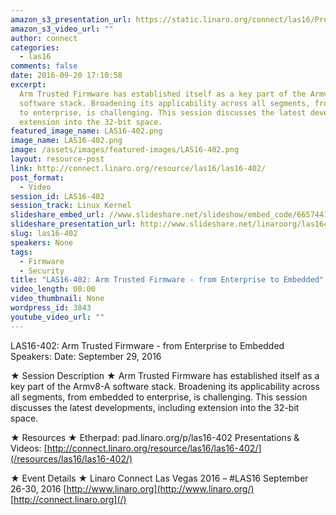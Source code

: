 ```yaml
---
amazon_s3_presentation_url: https://static.linaro.org/connect/las16/Presentations/Thursday/LAS16-402%20-%20ARM-TF%20From%20Embedded%20To%20Enterprise%20v1.0%20%281%29.pdf
amazon_s3_video_url: ""
author: connect
categories:
  - las16
comments: false
date: 2016-09-20 17:10:58
excerpt:
  Arm Trusted Firmware has established itself as a key part of the Armv8-A
  software stack. Broadening its applicability across all segments, from embedded
  to enterprise, is challenging. This session discusses the latest developments, including
  extension into the 32-bit space.
featured_image_name: LAS16-402.png
image_name: LAS16-402.png
image: /assets/images/featured-images/LAS16-402.png
layout: resource-post
link: http://connect.linaro.org/resource/las16/las16-402/
post_format:
  - Video
session_id: LAS16-402
session_track: Linux Kernel
slideshare_embed_url: //www.slideshare.net/slideshow/embed_code/66574418
slideshare_presentation_url: http://www.slideshare.net/linaroorg/las16402-arm-trusted-firmware-from-enterprise-to-embedded
slug: las16-402
speakers: None
tags:
  - Firmware
  - Security
title: "LAS16-402: Arm Trusted Firmware - from Enterprise to Embedded"
video_length: 00:00
video_thumbnail: None
wordpress_id: 3843
youtube_video_url: ""
---
```


LAS16-402: Arm Trusted Firmware - from Enterprise to Embedded
Speakers:
Date: September 29, 2016

★ Session Description ★
Arm Trusted Firmware has established itself as a key part of the Armv8-A software stack. Broadening its applicability across all segments, from embedded to enterprise, is challenging. This session discusses the latest developments, including extension into the 32-bit space.

★ Resources ★
Etherpad: pad.linaro.org/p/las16-402
Presentations & Videos: [http://connect.linaro.org/resource/las16/las16-402/](/resources/las16/las16-402/)

★ Event Details ★
Linaro Connect Las Vegas 2016 – #LAS16
September 26-30, 2016
[http://www.linaro.org](http://www.linaro.org/)
[http://connect.linaro.org](/)
